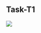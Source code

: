## Task-T1
<img src = "https://github.com/amansetu03/DS-Internship-Celebal-Technology/assets/106844274/00ef8de8-530a-4865-b1bb-7384f6b2824a">
